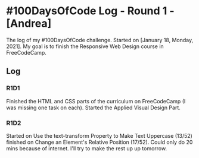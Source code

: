 # #100DaysOfCode Log - Round 1 - [Andrea]

The log of my #100DaysOfCode challenge. Started on [January 18, Monday, 2021]. My goal is to finish the Responsive Web Design course in FreeCodeCamp.

## Log

### R1D1 
Finished the HTML and CSS parts of the curriculum on FreeCodeCamp (I was missing one task on each). Started the Applied Visual Design Part.

### R1D2
Started on Use the text-transform Property to Make Text Uppercase (13/52) finished on Change an Element's Relative Position (17/52). Could only do 20 mins because of internet. I'll try to make the rest up up tomorrow.

